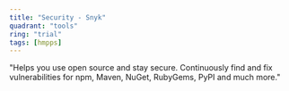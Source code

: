 ```yaml
---
title: "Security - Snyk"
quadrant: "tools"
ring: "trial"
tags: [hmpps]
---
```


"Helps you use open source and stay secure. Continuously find and fix vulnerabilities for npm, Maven, NuGet, RubyGems, PyPI and much more."
